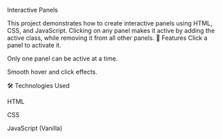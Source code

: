 Interactive Panels

This project demonstrates how to create interactive panels using HTML, CSS, and JavaScript.
Clicking on any panel makes it active by adding the active class, while removing it from all other panels.
🎯 Features
Click a panel to activate it.

Only one panel can be active at a time.

Smooth hover and click effects.

🛠️ Technologies Used

HTML

CSS

JavaScript (Vanilla)
